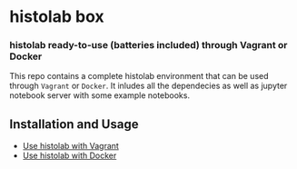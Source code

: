 # histolab box
### histolab ready-to-use (batteries included) through Vagrant or Docker

This repo contains a complete histolab environment that can be used through `Vagrant` or `Docker`. 
It inludes all the dependecies as well as jupyter notebook server with some example notebooks.

## Installation and Usage

 - [Use histolab with Vagrant](VAGRANT.md)
 - [Use histolab with Docker](DOCKER.md)